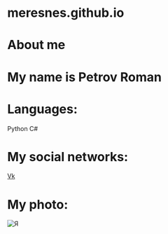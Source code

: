 # meresnes.github.io
# About me

# My name is Petrov Roman

# Languages:
 Python 
 C#
# My social networks:
 [Vk](https://vk.com/ramzess7878)
# My photo:
![](My.jpg "Я")

 